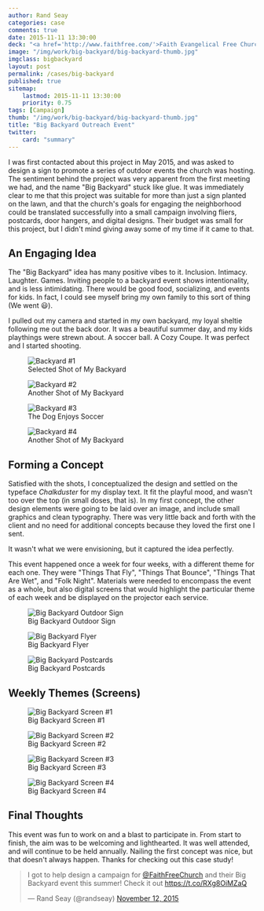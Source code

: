 ```yaml
---
author: Rand Seay
categories: case
comments: true
date: 2015-11-11 13:30:00
deck: "<a href='http://www.faithfree.com/'>Faith Evangelical Free Church</a> has a great series of outreach events to the local neighborhood each summer, but this year we worked together to promote it. A campaign was born."
image: "/img/work/big-backyard/big-backyard-thumb.jpg"
imgclass: bigbackyard
layout: post
permalink: /cases/big-backyard
published: true
sitemap:
    lastmod: 2015-11-11 13:30:00
    priority: 0.75
tags: [Campaign]
thumb: "/img/work/big-backyard/big-backyard-thumb.jpg"
title: "Big Backyard Outreach Event"
twitter:
    card: "summary"
---
```


I was first contacted about this project in May 2015, and was asked to design a sign to promote a series of outdoor events the church was hosting. The sentiment behind the project was very apparent from the first meeting we had, and the name "Big Backyard" stuck like glue<!--more-->. It was immediately clear to me that this project was suitable for more than just a sign planted on the lawn, and that the church's goals for engaging the neighborhood could be translated successfully into a small campaign involving fliers, postcards, door hangers, and digital designs. Their budget was small for this project, but I didn't mind giving away some of my time if it came to that.

## An Engaging Idea

The "Big Backyard" idea has many positive vibes to it. Inclusion. Intimacy. Laughter. Games. Inviting people to a backyard event shows intentionality, and is less intimidating. There would be good food, socializing, and events for kids. In fact, I could see myself bring my own family to this sort of thing (We went :smiley:).

I pulled out my camera and started in my own backyard, my loyal sheltie following me out the back door. It was a beautiful summer day, and my kids playthings were strewn about. A soccer ball. A Cozy Coupe. It was perfect and I started shooting.

<figure class="image">
    <img class="drop-shadow" src="{{ '/img/work/big-backyard/backyard1.jpg' | prepend: site.baseurl }}" alt="Backyard #1">
    <figcaption>Selected Shot of My Backyard</figcaption>
</figure>

<figure class="image">
    <img class="drop-shadow" src="{{ '/img/work/big-backyard/backyard2.jpg' | prepend: site.baseurl }}" alt="Backyard #2">
    <figcaption>Another Shot of My Backyard</figcaption>
</figure>

<figure class="image">
    <img class="drop-shadow" src="{{ '/img/work/big-backyard/backyard3.jpg' | prepend: site.baseurl }}" alt="Backyard #3">
    <figcaption>The Dog Enjoys Soccer</figcaption>
</figure>

<figure class="image">
    <img class="drop-shadow" src="{{ '/img/work/big-backyard/backyard4.jpg' | prepend: site.baseurl }}" alt="Backyard #4">
    <figcaption>Another Shot of My Backyard</figcaption>
</figure>

## Forming a Concept

Satisfied with the shots, I conceptualized the design and settled on the typeface *Chalkduster* for my display text. It fit the playful mood, and wasn't too over the top (in small doses, that is). In my first concept, the other design elements were going to be laid over an image, and include small graphics and clean typography. There was very little back and forth with the client and no need for additional concepts because they loved the first one I sent.

<p class="pull-quote">
    It wasn't what we were envisioning, but it captured the idea perfectly.
</p>

This event happened once a week for four weeks, with a different theme for each one. They were "Things That Fly", "Things That Bounce", "Things That Are Wet", and "Folk Night". Materials were needed to encompass the event as a whole, but also digital screens that would highlight the particular theme of each week and be displayed on the projector each service.

<figure class="image">
    <img class="drop-shadow" src="{{ '/img/work/big-backyard/big-backyard-48x24.jpg' | prepend: site.baseurl }}" alt="Big Backyard Outdoor Sign">
    <figcaption>Big Backyard Outdoor Sign</figcaption>
</figure>

<figure class="image">
    <img class="drop-shadow" src="{{ '/img/work/big-backyard/big-backyard-8.5x11.jpg' | prepend: site.baseurl }}" alt="Big Backyard Flyer">
    <figcaption>Big Backyard Flyer</figcaption>
</figure>

<figure class="image">
    <img class="drop-shadow" src="{{ '/img/work/big-backyard/big-backyard-postcard-4up.jpg' | prepend: site.baseurl }}" alt="Big Backyard Postcards">
    <figcaption>Big Backyard Postcards</figcaption>
</figure>

## Weekly Themes (Screens)

<figure class="image">
    <img class="drop-shadow" src="{{ '/img/work/big-backyard/big-backyard-screen-wk1.jpg' | prepend: site.baseurl }}" alt="Big Backyard Screen #1">
    <figcaption>Big Backyard Screen #1</figcaption>
</figure>

<figure class="image">
    <img class="drop-shadow" src="{{ '/img/work/big-backyard/big-backyard-screen-wk2.jpg' | prepend: site.baseurl }}" alt="Big Backyard Screen #2">
    <figcaption>Big Backyard Screen #2</figcaption>
</figure>

<figure class="image">
    <img class="drop-shadow" src="{{ '/img/work/big-backyard/big-backyard-screen-wk3.jpg' | prepend: site.baseurl }}" alt="Big Backyard Screen #3">
    <figcaption>Big Backyard Screen #3</figcaption>
</figure>

<figure class="image">
    <img class="drop-shadow" src="{{ '/img/work/big-backyard/big-backyard-screen-wk4.jpg' | prepend: site.baseurl }}" alt="Big Backyard Screen #4">
    <figcaption>Big Backyard Screen #4</figcaption>
</figure>

## Final Thoughts

This event was fun to work on and a blast to participate in. From start to finish, the aim was to be welcoming and lighthearted. It was well attended, and will continue to be held annually. Nailing the first concept was nice, but that doesn't always happen. Thanks for checking out this case study!

<blockquote class="twitter-tweet" lang="en"><p lang="en" dir="ltr">I got to help design a campaign for <a href="https://twitter.com/FaithFreeChurch">@FaithFreeChurch</a> and their Big Backyard event this summer! Check it out <a href="https://t.co/RXg8OiMZaQ">https://t.co/RXg8OiMZaQ</a></p>&mdash; Rand Seay (@randseay) <a href="https://twitter.com/randseay/status/664633594833309696">November 12, 2015</a></blockquote>
<script async src="//platform.twitter.com/widgets.js" charset="utf-8"></script>

